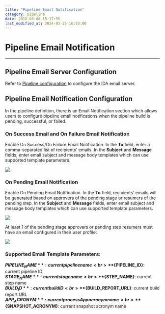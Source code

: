 ```yaml
---
title: "Pipeline Email Notification"
category: pipeline
date: 2018-08-08 15:17:55
last_modified_at: 2024-03-25 16:53:00
---
```


# Pipeline Email Notification
***

## Pipeline Email Server Configuration

Refer to [Pipeline configuration](../administration/administration-settings-configuration.html#pipeline-configuration) to configure the IDA email server.

## Pipeline Email Notification Configuration

In the pipeline definition, there is an Email Notification section which allows users to configure pipeline email notifications when the pipeline build is pending, successful, or failed.

### On Success Email and On Failure Email Notification

Enable On Success/On Failure Email Notification. In the **To** field, enter a comma-separated list of recipients' emails. In the **Subject** and **Message** fields, enter email subject and message body templates which can use supported template parameters.

![][pipeline_email_notification_success_failure]

### On Pending Email Notification

Enable On Pending Email Notification. In the **To** field, recipients' emails will be generated based on approvers of the pending stage or resumers of the pending step. In the **Subject** and **Message** fields, enter email subject and message body templates which can use supported template parameters.

![][pipeline_email_notification_pending]

At least 1 of the pending stage approvers or pending step resumers must have an email configured in their user profile:

![][pipeline_email_notification_user_profile]

### Supported Email Template Parameters:

**${PIPELINE_NAME}**: current pipeline name
<br>
**${PIPELINE_ID}**: current pipeline ID
<br>
**${STAGE_NAME}**: current stage name
<br>
**${STEP_NAME}**: current step name
<br>
**${BUILD_ID}**: current build ID
<br>
**${BUILD_REPORT_URL}**: current build report URL
<br>
**${APP_ACRONYM}**: current processApp acronym name
<br>
**${SNAPSHOT_ACRONYM}**: current snapshot acronym name
<br>

[pipeline_email_notification_success_failure]: ../images/pipeline/pipeline_email_notification_success_failure.png
[pipeline_email_notification_pending]: ../images/pipeline/pipeline_email_notification_pending.png
[pipeline_email_notification_user_profile]: ../images/pipeline/pipeline_email_notification_user_profile.png